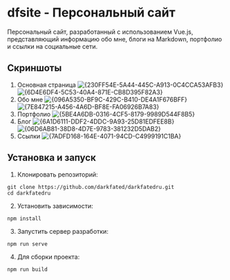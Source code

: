 # dfsite - Персональный сайт

Персональный сайт, разработанный с использованием Vue.js, представляющий информацию обо мне, блоги на Markdown, портфолио и ссылки на социальные сети.

## Скриншоты
1. Основная страница
![{230FF54E-5A44-445C-A913-0C4CCA53AFB3}](https://github.com/user-attachments/assets/417724d8-eac1-4a7a-acbf-1ef3b848e811)
![{6D4E6DF4-5C53-40A4-871E-CB8D395F82A3}](https://github.com/user-attachments/assets/6b8654e5-8c21-4a80-9adb-71c6ead2cd7f)
2. Обо мне
![{096A5350-BF9C-429C-B410-DE4A1F676BFF}](https://github.com/user-attachments/assets/5d31f33a-4f75-48d9-8a80-25f39b37e0cf)
![{7E847215-A456-4A6D-BF8E-FA06926B7A83}](https://github.com/user-attachments/assets/aeb50743-79f4-4a5e-a2c6-104affa9574d)
3. Портфолио
![{5BE4A6DB-0316-4CF5-8179-9989D544F8B5}](https://github.com/user-attachments/assets/d0aa1942-d417-4261-aa45-928d384cf587)
4. Блог
![{6A1D6111-DDF2-4DDC-9A93-25D81EDFEE8B}](https://github.com/user-attachments/assets/3cb900ea-5754-4bf4-a2d1-b502eb2e653f)
![{06D6AB81-38D8-4D7E-9783-381232D5DAB2}](https://github.com/user-attachments/assets/eedb7e8a-f69a-4adb-b1d1-6899aa205ba2)
5. Ссылки
![{7ADFD168-164E-4071-94CD-C4999191C1BA}](https://github.com/user-attachments/assets/92f08eeb-dec3-46e6-aea5-78e0db2f7e19)

## Установка и запуск

1. Клонировать репозиторий:

```
git clone https://github.com/darkfated/darkfatedru.git
cd darkfatedru
```

2. Установить зависимости:

```
npm install
```

3. Запустить сервер разработки:

```
npm run serve
```

4. Для сборки проекта:

```
npm run build
```
